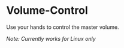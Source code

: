# Volume-Control

Use your hands to control the master volume.

*Note: Currently works for Linux only*
